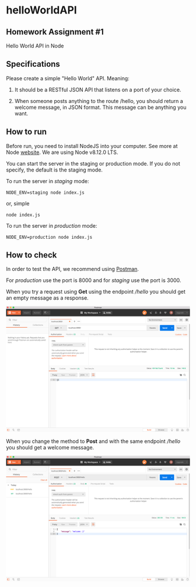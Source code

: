 # helloWorldAPI
## Homework Assignment #1
Hello World API in Node

## Specifications
Please create a simple "Hello World" API. Meaning:

1. It should be a RESTful JSON API that listens on a port of your choice. 

2. When someone posts anything to the route /hello, you should return a 
welcome message, in JSON format. This message can be anything you want. 

## How to run

Before run, you need to install NodeJS into your computer. See more at Node 
[website](https://nodejs.org/en/). We are using Node v8.12.0 LTS.

You can start the server in the staging or production mode. If you do not specify,
the default is the staging mode.

To run the server in *staging* mode:
```
NODE_ENV=staging node index.js
```

or, simple
```
node index.js
```

To run the server in *production* mode:
```
NODE_ENV=production node index.js
```

## How to check
In order to test the API, we recommend using [Postman](https://www.getpostman.com/).

For *production* use the port is 8000 and for *staging* use the port is 3000.

When you try a request using **Get** using the endpoint */hello* you should get an
empty message as a response.

![get request result][get]

[get]: https://github.com/gusbru/helloWorldAPI/blob/master/images/get.png "Get request"

When you change the method to **Post** and with the same endpoint */hello* you should
get a welcome message.

![post request result][post]

[post]: https://github.com/gusbru/helloWorldAPI/blob/master/images/post.png "Put request"